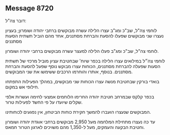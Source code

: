## Message 8720

דובר צה"ל:

לוחמי צה"ל, שב"כ ומג"ב עצרו הלילה עשרה מבוקשים ברחבי יהודה ושומרון; בעציון נעצרו שני מבוקשים שפעלו להסעת והברחת מסתננים, אחד מהם הוביל תשתית הסעות מסתננים

לוחמי צה"ל, שב"כ ומג"ב פעלו הלילה למעצר עשרה מבוקשים ברחבי יהודה ושומרון. 

לוחמי צה״ל במילואים עצרו הלילה בכפר שיוח' שבחטיבת עציון מוביל מרכזי של תשתית הסעות שפעלה להברחת מסתננים, הכוחות עצרו מבוקש נוסף שפעל להסעת והברחת מסתננים. בנוסף, אותרו והוחרמו הרכבים ששימשו את שני המבוקשים.

בואדי בורקין שבחטיבת מנשה עצרו הכוחות שני מבוקשים, במהלך הפעילות התפתחו חילופי אש במקום. 

בכפר קלקס שבמרחב חטיבת יהודה החרימו הלוחמים אמצעי לחימה ועשרות אלפי שקלים שיועדו על פי החשד לפעילות טרור.

המבוקשים שנעצרו הועברו להמשך חקירת כוחות הביטחון, אין נפגעים לכוחותינו.

עד כה נעצרו מתחילת המלחמה מעל 2,950 מבוקשים ברחבי אוגדת יהודה ושומרון וחטיבת הבקעה והעמקים, מעל ל-1,350 מהם משויכים לארגון הטרור חמאס.

